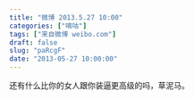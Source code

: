 ```yaml
---
title: "微博 2013.5.27 10:00"
categories: ["嘀咕"]
tags: ["来自微博 weibo.com"]
draft: false
slug: "paRcgF"
date: "2013-05-27 10:00:00"
---
```


<p>还有什么比你的女人跟你装逼更高级的吗，草泥马。 ​​​​</p>
